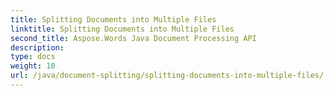 ```yaml
---
title: Splitting Documents into Multiple Files
linktitle: Splitting Documents into Multiple Files
second_title: Aspose.Words Java Document Processing API
description: 
type: docs
weight: 10
url: /java/document-splitting/splitting-documents-into-multiple-files/
---
```

